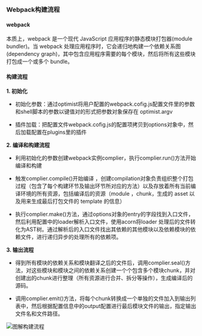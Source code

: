 
### Webpack构建流程

#### webpack
本质上，webpack 是一个现代 JavaScript 应用程序的静态模块打包器(module bundler)。当 webpack 处理应用程序时，它会递归地构建一个依赖关系图(dependency graph)，其中包含应用程序需要的每个模块，然后将所有这些模块打包成一个或多个 bundle。

#### 构建流程

**1. 初始化**

* 初始化参数：通过optimist将用户配置的webpack.cofig.js配置文件里的参数和shell脚本的参数以键值对的形式把参数对象保存在 optimist.argv 

* 插件加载：把配置文件webpack.cofig.js的配置项拷贝到options对象中，然后加载配置在plugins里的插件


**2. 编译和构建流程**

* 利用初始化的参数创建webpack实例complier，执行complier.run()方法开始编译和构建

* 触发complier.compile()开始编译 ，创建compilation对象负责组织整个打包过程（包含了每个构建环节及输出环节所对应的方法）以及存放着所有当前编译环境的所有资源，包括编译后的资源（module ，chunk，生成的 asset 以及用来生成最后打包文件的 template 的信息）

* 执行complier.make()方法，通过options对象的entry的字段找到入口文件，然后利用配置中的loader解析入口文件，使用acorn将loader 处理后的文件转化为AST树。通过解析后的入口文件找出其依赖的其他模块以及依赖模块的依赖文件，进行递归异步的处理所有的依赖项。
        

**3. 输出流程**

* 得到所有模块的依赖关系和模块翻译之后的文件后，调用complier.seal()方法，对这些模块和模块之间的依赖关系创建一个个包含多个模块chunk，并对创建出的chunk进行整理（所有资源进行合并、拆分等操作），生成编译后的源码。

* 调用complier.emit()方法，将每个chunk转换成一个单独的文件加入到输出列表中，然后根据配置信息中的output配置进行最后模块文件的输出，指定输出文件名和文件路径。


![图解构建流程](https://img-blog.csdnimg.cn/6b5512f0c772476081a29bbcf0ed6bc2.png?x-oss-process=image/watermark,type_d3F5LXplbmhlaQ,shadow_50,text_Q1NETiBA5pm65oWnMjAyMQ==,size_20,color_FFFFFF,t_70,g_se,x_16)




